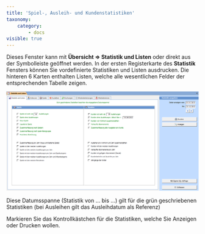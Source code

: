 ```yaml
---
title: 'Spiel-, Ausleih- und Kundenstatistiken'
taxonomy:
    category:
        - docs
visible: true
---
```


Dieses Fenster kann mit **Übersicht => Statistik und Listen** oder direkt aus der Symbolleiste geöffnet werden. In der ersten Registerkarte des **Statistik** Fensters können Sie vordefinierte Statistiken und Listen ausdrucken. Die hinteren 6 Karten enthalten Listen, welche alle wesentlichen Felder der entsprechenden Tabelle zeigen.

![statistik-und-listen](../../images/statistik-und-listen.png)

Diese Datumsspanne (Statistik von … bis …) gilt für die grün geschriebenen Statistiken (bei Ausleihen gilt das Ausleihdatum als Referenz)

Markieren Sie das Kontrollkästchen für die Statistiken, welche Sie <span class="btn-lupo">Anzeigen</span> oder <span class="btn-lupo">Drucken</span> wollen.
